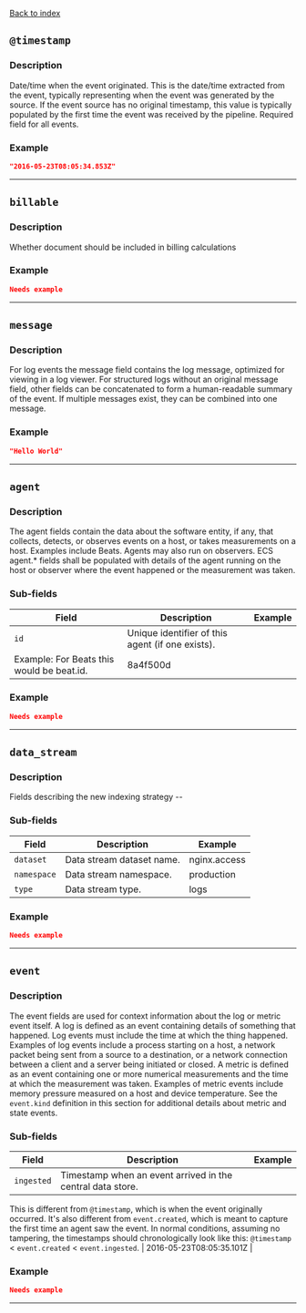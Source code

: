 [Back to index](README.md)

## `@timestamp`

### Description
Date/time when the event originated.
This is the date/time extracted from the event, typically representing when the event was generated by the source.
If the event source has no original timestamp, this value is typically populated by the first time the event was received by the pipeline.
Required field for all events.
### Example

```json
"2016-05-23T08:05:34.853Z"
```
<hr>

## `billable`

### Description
Whether document should be included in billing calculations
### Example

```json
Needs example

```
<hr>

## `message`

### Description
For log events the message field contains the log message, optimized for viewing in a log viewer.
For structured logs without an original message field, other fields can be concatenated to form a human-readable summary of the event.
If multiple messages exist, they can be combined into one message.
### Example

```json
"Hello World"
```
<hr>

## `agent`

### Description
The agent fields contain the data about the software entity, if any, that collects, detects, or observes events on a host, or takes measurements on a host.
Examples include Beats. Agents may also run on observers. ECS agent.* fields shall be populated with details of the agent running on the host or observer where the event happened or the measurement was taken.
### Sub-fields
| Field | Description | Example |
| --- | --- | --- |
| `id` | Unique identifier of this agent (if one exists).
Example: For Beats this would be beat.id. | 8a4f500d |
### Example

```json
Needs example

```
<hr>

## `data_stream`

### Description
Fields describing the new indexing strategy <type>-<dataset>-<namespace>
### Sub-fields
| Field | Description | Example |
| --- | --- | --- |
| `dataset` | Data stream dataset name. | nginx.access |
| `namespace` | Data stream namespace. | production |
| `type` | Data stream type. | logs |
### Example

```json
Needs example

```
<hr>

## `event`

### Description
The event fields are used for context information about the log or metric event itself.
A log is defined as an event containing details of something that happened. Log events must include the time at which the thing happened. Examples of log events include a process starting on a host, a network packet being sent from a source to a destination, or a network connection between a client and a server being initiated or closed. A metric is defined as an event containing one or more numerical measurements and the time at which the measurement was taken. Examples of metric events include memory pressure measured on a host and device temperature. See the `event.kind` definition in this section for additional details about metric and state events.
### Sub-fields
| Field | Description | Example |
| --- | --- | --- |
| `ingested` | Timestamp when an event arrived in the central data store.
This is different from `@timestamp`, which is when the event originally occurred.  It's also different from `event.created`, which is meant to capture the first time an agent saw the event.
In normal conditions, assuming no tampering, the timestamps should chronologically look like this: `@timestamp` < `event.created` < `event.ingested`. | 2016-05-23T08:05:35.101Z |
### Example

```json
Needs example

```
<hr>


